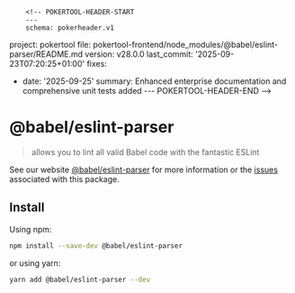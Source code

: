         <!-- POKERTOOL-HEADER-START
        ---
        schema: pokerheader.v1
project: pokertool
file: pokertool-frontend/node_modules/@babel/eslint-parser/README.md
version: v28.0.0
last_commit: '2025-09-23T07:20:25+01:00'
fixes:
- date: '2025-09-25'
  summary: Enhanced enterprise documentation and comprehensive unit tests added
        ---
        POKERTOOL-HEADER-END -->
# @babel/eslint-parser

> allows you to lint all valid Babel code with the fantastic ESLint

See our website [@babel/eslint-parser](https://babeljs.io/docs/babel-eslint-parser) for more information or the [issues](https://github.com/babel/babel/issues?q=is%3Aissue%20state%3Aopen%20label%3A%22area%3A%20eslint%22) associated with this package.

## Install

Using npm:

```sh
npm install --save-dev @babel/eslint-parser
```

or using yarn:

```sh
yarn add @babel/eslint-parser --dev
```
